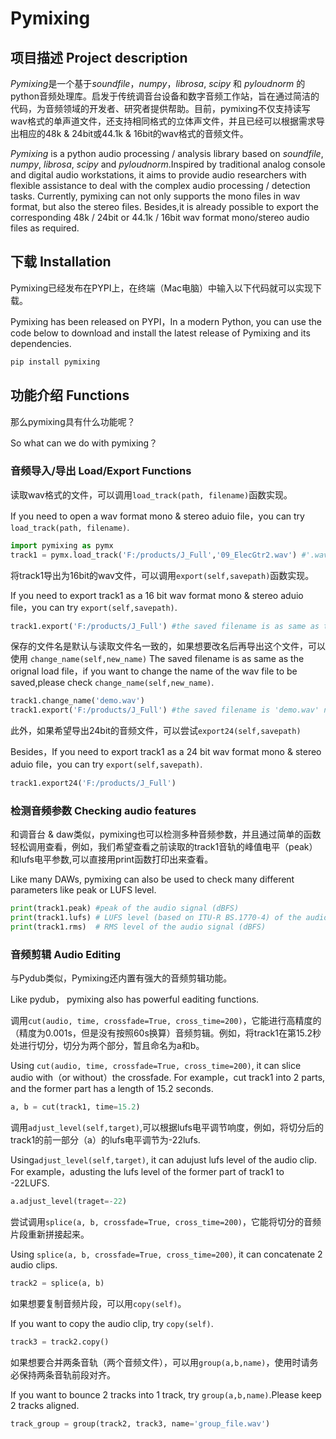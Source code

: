 # Pymixing

## 项目描述 Project description

*Pymixing*是一个基于*soundfile*，*numpy*，*librosa*, *scipy* 和 *pyloudnorm* 的python音频处理库。启发于传统调音台设备和数字音频工作站，旨在通过简洁的代码，为音频领域的开发者、研究者提供帮助。目前，pymixing不仅支持读写wav格式的单声道文件，还支持相同格式的立体声文件，并且已经可以根据需求导出相应的48k & 24bit或44.1k & 16bit的wav格式的音频文件。

*Pymixing* is a python audio processing / analysis library based on *soundfile*, *numpy*, *librosa*, *scipy* and *pyloudnorm*.Inspired by traditional analog console and digital audio workstations, it aims to provide audio researchers with flexible assistance to deal with the complex audio processing / detection tasks. Currently, pymixing can not only supports the mono files in wav format, but also the stereo files. Besides,it is already possible to export the corresponding 48k / 24bit or 44.1k / 16bit wav format mono/stereo audio files as required.

## 下载 Installation

Pymixing已经发布在PYPI上，在终端（Mac电脑）中输入以下代码就可以实现下载。

Pymixing has been released on PYPI，In a modern Python, you can use the code  below to download and install the latest release of Pymixing and its dependencies. 

~~~python
pip install pymixing
~~~

## 功能介绍 Functions

那么pymixing具有什么功能呢？

So what can we do with pymixing？

### 音频导入/导出  Load/Export Functions

读取wav格式的文件，可以调用`load_track(path, filename)`函数实现。

If you need to open a wav format mono & stereo aduio file，you can try `load_track(path, filename)`.

~~~python
import pymixing as pymx
track1 = pymx.load_track('F:/products/J_Full','09_ElecGtr2.wav') #'.wav' is needed in filename.
~~~

将track1导出为16bit的wav文件，可以调用`export(self,savepath)`函数实现。

If you need to export track1 as a 16 bit wav format mono & stereo aduio file，you can try `export(self,savepath)`.

~~~python
track1.export('F:/products/J_Full') #the saved filename is as same as the orignal load file.
~~~

保存的文件名是默认与读取文件名一致的，如果想要改名后再导出这个文件，可以使用 `change_name(self,new_name)`
The saved filename is as same as the orignal load file，if you want to change the name of the wav file to be saved,please check `change_name(self,new_name)`.

~~~python
track1.change_name('demo.wav')
track1.export('F:/products/J_Full') #the saved filename is 'demo.wav' now.
~~~

此外，如果希望导出24bit的音频文件，可以尝试`export24(self,savepath)`

Besides，If you need to export track1 as a 24 bit wav format mono & stereo aduio file，you can try `export(self,savepath)`.

~~~python
track1.export24('F:/products/J_Full') 
~~~


### 检测音频参数  Checking audio features

和调音台 & daw类似，pymixing也可以检测多种音频参数，并且通过简单的函数轻松调用查看，例如，我们希望查看之前读取的track1音轨的峰值电平（peak）和lufs电平参数,可以直接用print函数打印出来查看。

Like many DAWs, pymixing can also be used to check many different parameters like peak or LUFS level.

~~~python
print(track1.peak) #peak of the audio signal (dBFS)
print(track1.lufs) # LUFS level (based on ITU-R BS.1770-4) of the audio signal
print(track1.rms)  # RMS level of the audio signal (dBFS)
~~~

### 音频剪辑 Audio Editing

与Pydub类似，Pymixing还内置有强大的音频剪辑功能。

Like pydub， pymixing also has powerful eaditing functions.

调用`cut(audio, time, crossfade=True, cross_time=200)`，它能进行高精度的（精度为0.001s，但是没有按照60s换算）音频剪辑。例如，将track1在第15.2秒处进行切分，切分为两个部分，暂且命名为a和b。

Using `cut(audio, time, crossfade=True, cross_time=200)`, it can slice audio with（or without）the crossfade. For example，cut track1 into 2 parts, and the former part has a length of 15.2 seconds.

~~~python
a, b = cut(track1, time=15.2)
~~~

调用`adjust_level(self,target)`,可以根据lufs电平调节响度，例如，将切分后的track1的前一部分（a）的lufs电平调节为-22lufs.

Using`adjust_level(self,target)`, it can adujust lufs level of the audio clip. For example，adusting the lufs level of the former part of track1 to -22LUFS.

~~~python
a.adjust_level(traget=-22)
~~~

尝试调用`splice(a, b, crossfade=True, cross_time=200)`，它能将切分的音频片段重新拼接起来。

Using `splice(a, b, crossfade=True, cross_time=200)`, it can concatenate 2 audio clips. 

~~~python
track2 = splice(a, b)
~~~

如果想要复制音频片段，可以用`copy(self)`。

If you want to copy the audio clip, try `copy(self)`.

~~~python
track3 = track2.copy()
~~~

如果想要合并两条音轨（两个音频文件），可以用`group(a,b,name)`，使用时请务必保持两条音轨前段对齐。

If you want to bounce 2 tracks into 1 track, try `group(a,b,name)`.Please keep 2 tracks aligned.

~~~python
track_group = group(track2, track3, name='group_file.wav')
~~~
